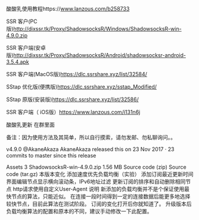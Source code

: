 酸酸乳使用教程https://www.lanzous.com/b258733

SSR 客户(PC版)http://dixssr.tk/Proxy/ShadowsocksR/Windows/ShadowsocksR-win-4.9.0.zip

SSR 客户端(安卓版)http://dixssr.tk/Proxy/ShadowsocksR/Android/shadowsocksr-android-3.5.4.apk

SSR 客户端(MacOS版)https://dlc.ssrshare.xyz/list/32584/

SStap 优化版(便携版)https://dlc.ssrshare.xyz/sstap_Modified/

SStap 原版(安装版)https://dlc.ssrshare.xyz/list/32586/

SSR 客户端（ iOS版）https://www.lanzous.com/i131n6j

酸酸乳更新 在群里面

备注：因为使用方法及其简单，所以自行摸索，请勿发邮、勿私聊询问。。

v4.9.0
@AkaneAkaza AkaneAkaza released this on 23 Nov 2017 · 23 commits to master since this release

Assets
3
ShadowsocksR-win-4.9.0.zip
1.56 MB
Source code
(zip)
Source code
(tar.gz)
本版本变化
添加速度优先负载均衡（实验）
添加订阅最近更新时间
界面编辑节点显示横向滚动条，IPv6地址过滤
更新订阅的排序和自动删除相同节点
http请求使用自定义User-Agent
说明
新添加的负载均衡并不是个保证使用最快节点的算法，只能近似。
在连接一段时间得到一定的连接数据后能更多地选择较快节点，目前此算法在测试阶段。
订阅的变化打开后你就知道了。
升级版本后负载均衡算法的配置和原本的不同，建议手动修改一下此配置。
